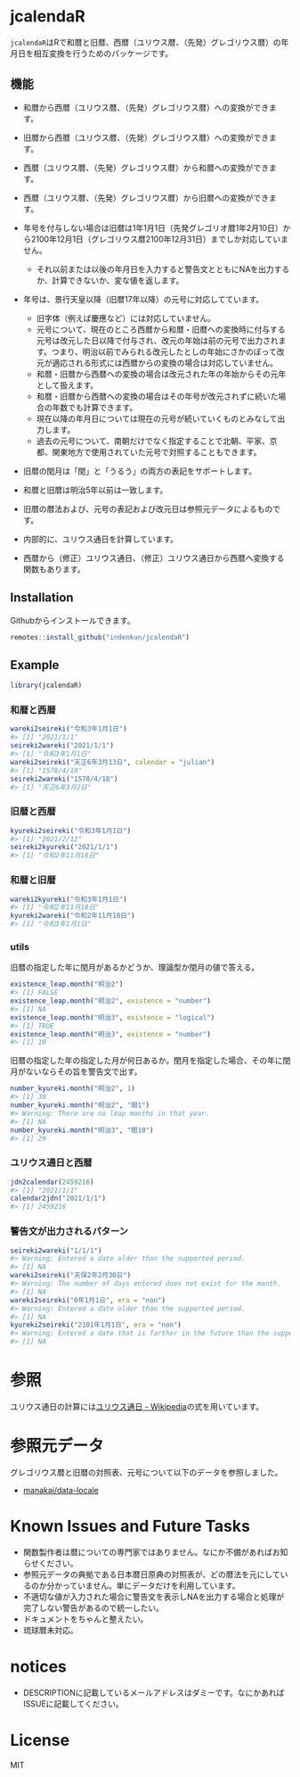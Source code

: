 
<!-- README.md is generated from README.Rmd. Please edit that file -->

# jcalendaR

<!-- badges: start -->
<!-- badges: end -->

`jcalendaR`はRで和暦と旧暦、西暦（ユリウス暦、（先発）グレゴリウス暦）の年月日を相互変換を行うためのパッケージです。

## 機能

-   和暦から西暦（ユリウス暦、（先発）グレゴリウス暦）への変換ができます。

-   旧暦から西暦（ユリウス暦、（先発）グレゴリウス暦）への変換ができます。

-   西暦（ユリウス暦、（先発）グレゴリウス暦）から和暦への変換ができます。

-   西暦（ユリウス暦、（先発）グレゴリウス暦）から旧暦への変換ができます。

-   年号を付与しない場合は旧暦は1年1月1日（先発グレゴリオ暦1年2月10日）から2100年12月1日（グレゴリウス暦2100年12月31日）までしか対応していません。

    -   それ以前または以後の年月日を入力すると警告文とともにNAを出力するか、計算できないか、変な値を返します。

-   年号は、景行天皇以降（旧暦17年以降）の元号に対応してています。

    -   旧字体（例えば慶應など）には対応していません。
    -   元号について、現在のところ西暦から和暦・旧暦への変換時に付与する元号は改元した日以降で付与され、改元の年始は前の元号で出力されます。つまり、明治以前でみられる改元したとしの年始にさかのぼって改元が適応される形式には西暦からの変換の場合は対応していません。
    -   和暦・旧暦から西暦への変換の場合は改元された年の年始からその元年として扱えます。
    -   和暦・旧暦から西暦への変換の場合はその年号が改元されずに続いた場合の年数でも計算できます。
    -   現在以降の年月日については現在の元号が続いていくものとみなして出力します。
    -   過去の元号について、南朝だけでなく指定することで北朝、平家、京都、関東地方で使用されていた元号で対照することもできます。

-   旧暦の閏月は「閏」と「うるう」の両方の表記をサポートします。

-   和暦と旧暦は明治5年以前は一致します。

-   旧暦の暦法および、元号の表記および改元日は参照元データによるものです。

-   内部的に、ユリウス通日を計算しています。

-   西暦から（修正）ユリウス通日、（修正）ユリウス通日から西暦へ変換する関数もあります。

## Installation

Githubからインストールできます。

``` r
remotes::install_github("indenkun/jcalendaR")
```

## Example

``` r
library(jcalendaR)
```

### 和暦と西暦

``` r
wareki2seireki("令和3年1月1日")
#> [1] "2021/1/1"
seireki2wareki("2021/1/1")
#> [1] "令和3年1月1日"
wareki2seireki("天正6年3月13日", calendar = "julian")
#> [1] "1578/4/19"
seireki2wareki("1578/4/18")
#> [1] "天正6年3月2日"
```

### 旧暦と西暦

``` r
kyureki2seireki("令和3年1月1日")
#> [1] "2021/2/12"
seireki2kyureki("2021/1/1")
#> [1] "令和2年11月18日"
```

### 和暦と旧暦

``` r
wareki2kyureki("令和3年1月1日")
#> [1] "令和2年11月18日"
kyureki2wareki("令和2年11月18日")
#> [1] "令和3年1月1日"
```

### utils

旧暦の指定した年に閏月があるかどうか、理論型か閏月の値で答える。

``` r
existence_leap.month("明治2")
#> [1] FALSE
existence_leap.month("明治2", existence = "number")
#> [1] NA
existence_leap.month("明治3", existence = "logical")
#> [1] TRUE
existence_leap.month("明治3", existence = "number")
#> [1] 10
```

旧暦の指定した年の指定した月が何日あるか。閏月を指定した場合、その年に閏月がないならその旨を警告文で出す。

``` r
number_kyureki.month("明治2", 1)
#> [1] 30
number_kyureki.month("明治2", "閏1")
#> Warning: There are no leap months in that year.
#> [1] NA
number_kyureki.month("明治3", "閏10")
#> [1] 29
```

### ユリウス通日と西暦

``` r
jdn2calendar(2459216)
#> [1] "2021/1/1"
calendar2jdn("2021/1/1")
#> [1] 2459216
```

### 警告文が出力されるパターン

``` r
seireki2wareki("1/1/1")
#> Warning: Entered a date older than the supported period.
#> [1] NA
wareki2seireki("天保2年2月30日")
#> Warning: The number of days entered does not exist for the month.
#> [1] NA
wareki2seireki("0年1月1日", era = "non")
#> Warning: Entered a date older than the supported period.
#> [1] NA
kyureki2seireki("2101年1月1日", era = "non") 
#> Warning: Entered a date that is farther in the future than the supported dates.
#> [1] NA
```

# 参照

ユリウス通日の計算には[ユリウス通日 -
Wikipedia](a.wikipedia.org/w/index.php?title=ユリウス通日)の式を用いています。

# 参照元データ

グレゴリウス暦と旧暦の対照表、元号について以下のデータを参照しました。

-   [manakai/data-locale](https://github.com/manakai/data-locale)

# Known Issues and Future Tasks

-   関数製作者は暦についての専門家ではありません。なにか不備があればお知らせください。
-   参照元データの典拠である日本暦日原典の対照表が、どの暦法を元にしているのか分かっていません。単にデータだけを利用しています。
-   不適切な値が入力された場合に警告文を表示しNAを出力する場合と処理が完了しない警告があるので統一したい。
-   ドキュメントをちゃんと整えたい。
-   琉球暦未対応。

# notices

-   DESCRIPTIONに記載しているメールアドレスはダミーです。なにかあればISSUEに記載してください。

# License

MIT
